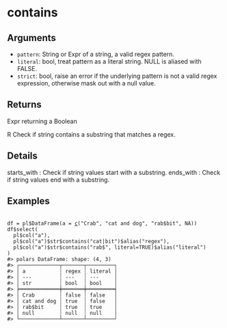 # contains

## Arguments

- `pattern`: String or Expr of a string, a valid regex pattern.
- `literal`: bool, treat pattern as a literal string. NULL is aliased with FALSE.
- `strict`: bool, raise an error if the underlying pattern is not a valid regex expression, otherwise mask out with a null value.

## Returns

Expr returning a Boolean

R Check if string contains a substring that matches a regex.

## Details

starts_with : Check if string values start with a substring. ends_with : Check if string values end with a substring.

## Examples

<pre class='r-example'> <code> <span class='r-in'><span></span></span>
<span class='r-in'><span><span class='va'>df</span> <span class='op'>=</span> <span class='va'>pl</span><span class='op'>$</span><span class='fu'>DataFrame</span><span class='op'>(</span>a <span class='op'>=</span> <span class='fu'><a href='https://rdrr.io/r/base/c.html'>c</a></span><span class='op'>(</span><span class='st'>"Crab"</span>, <span class='st'>"cat and dog"</span>, <span class='st'>"rab$bit"</span>, <span class='cn'>NA</span><span class='op'>)</span><span class='op'>)</span></span></span>
<span class='r-in'><span><span class='va'>df</span><span class='op'>$</span><span class='fu'>select</span><span class='op'>(</span></span></span>
<span class='r-in'><span>  <span class='va'>pl</span><span class='op'>$</span><span class='fu'>col</span><span class='op'>(</span><span class='st'>"a"</span><span class='op'>)</span>,</span></span>
<span class='r-in'><span>  <span class='va'>pl</span><span class='op'>$</span><span class='fu'>col</span><span class='op'>(</span><span class='st'>"a"</span><span class='op'>)</span><span class='op'>$</span><span class='va'>str</span><span class='op'>$</span><span class='fu'>contains</span><span class='op'>(</span><span class='st'>"cat|bit"</span><span class='op'>)</span><span class='op'>$</span><span class='fu'>alias</span><span class='op'>(</span><span class='st'>"regex"</span><span class='op'>)</span>,</span></span>
<span class='r-in'><span>  <span class='va'>pl</span><span class='op'>$</span><span class='fu'>col</span><span class='op'>(</span><span class='st'>"a"</span><span class='op'>)</span><span class='op'>$</span><span class='va'>str</span><span class='op'>$</span><span class='fu'>contains</span><span class='op'>(</span><span class='st'>"rab$"</span>, literal<span class='op'>=</span><span class='cn'>TRUE</span><span class='op'>)</span><span class='op'>$</span><span class='fu'>alias</span><span class='op'>(</span><span class='st'>"literal"</span><span class='op'>)</span></span></span>
<span class='r-in'><span><span class='op'>)</span></span></span>
<span class='r-out co'><span class='r-pr'>#&gt;</span> polars DataFrame: shape: (4, 3)</span>
<span class='r-out co'><span class='r-pr'>#&gt;</span> ┌─────────────┬───────┬─────────┐</span>
<span class='r-out co'><span class='r-pr'>#&gt;</span> │ a           ┆ regex ┆ literal │</span>
<span class='r-out co'><span class='r-pr'>#&gt;</span> │ ---         ┆ ---   ┆ ---     │</span>
<span class='r-out co'><span class='r-pr'>#&gt;</span> │ str         ┆ bool  ┆ bool    │</span>
<span class='r-out co'><span class='r-pr'>#&gt;</span> ╞═════════════╪═══════╪═════════╡</span>
<span class='r-out co'><span class='r-pr'>#&gt;</span> │ Crab        ┆ false ┆ false   │</span>
<span class='r-out co'><span class='r-pr'>#&gt;</span> │ cat and dog ┆ true  ┆ false   │</span>
<span class='r-out co'><span class='r-pr'>#&gt;</span> │ rab$bit     ┆ true  ┆ true    │</span>
<span class='r-out co'><span class='r-pr'>#&gt;</span> │ null        ┆ null  ┆ null    │</span>
<span class='r-out co'><span class='r-pr'>#&gt;</span> └─────────────┴───────┴─────────┘</span>
 </code></pre>